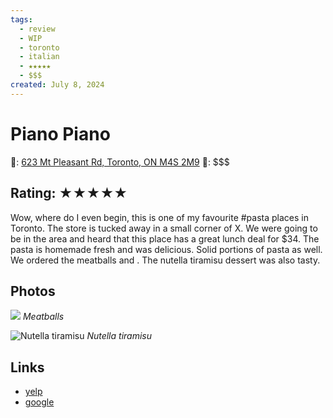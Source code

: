 ```yaml
---
tags:
  - review
  - WIP
  - toronto
  - italian
  - ★★★★★
  - $$$
created: July 8, 2024
---
```


# Piano Piano

📌: [623 Mt Pleasant Rd, Toronto, ON M4S 2M9](https://maps.app.goo.gl/iYT4qZSUsxBx9BKR7)
💸: \$\$\$

## Rating: ★★★★★

Wow, where do I even begin, this is one of my favourite #pasta places in Toronto. The store is tucked away in a small corner of X. We were going to be in the area and heard that this place has a great lunch deal for $34. The pasta is homemade fresh and was delicious. Solid portions of pasta as well. We ordered the meatballs and . The nutella tiramisu dessert was also tasty.

## Photos

![](https://res.cloudinary.com/drwjkxxud/image/upload/v1721090823/piano_piano_1_mwfhk1.jpg)
*Meatballs*

![Nutella tiramisu](https://res.cloudinary.com/drwjkxxud/image/upload/v1721090822/7EC26276-7EA3-480E-BCA1-B2D617D41DCD_af3o4c.jpg)
*Nutella tiramisu*

## Links

- [yelp]()
- [google]()